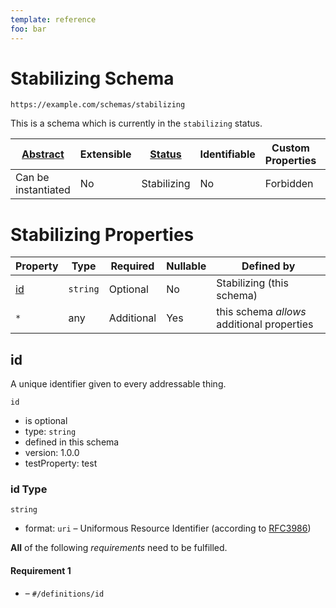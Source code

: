 ```yaml
---
template: reference
foo: bar
---
```


# Stabilizing Schema

```
https://example.com/schemas/stabilizing
```

This is a schema which is currently in the `stabilizing` status.

| [Abstract](../abstract.md) | Extensible | [Status](../status.md) | Identifiable | Custom Properties | Additional Properties | Defined In                                         |
| -------------------------- | ---------- | ---------------------- | ------------ | ----------------- | --------------------- | -------------------------------------------------- |
| Can be instantiated        | No         | Stabilizing            | No           | Forbidden         | Permitted             | [stabilizing.schema.json](stabilizing.schema.json) |

# Stabilizing Properties

| Property  | Type     | Required   | Nullable | Defined by                                 |
| --------- | -------- | ---------- | -------- | ------------------------------------------ |
| [id](#id) | `string` | Optional   | No       | Stabilizing (this schema)                  |
| `*`       | any      | Additional | Yes      | this schema _allows_ additional properties |

## id

A unique identifier given to every addressable thing.

`id`

- is optional
- type: `string`
- defined in this schema
- version: 1.0.0
- testProperty: test

### id Type

`string`

- format: `uri` – Uniformous Resource Identifier (according to [RFC3986](http://tools.ietf.org/html/rfc3986))

**All** of the following _requirements_ need to be fulfilled.

#### Requirement 1

- []() – `#/definitions/id`
